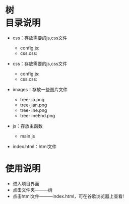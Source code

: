 树<br>
目录说明<br>
========
  * css：存放需要的js,css文件<br>
    * config.js:<br>
    * css.css:<br>
    
 * css：存放需要的js,css文件<br>
   * config.js:<br>
   * css.css:<br>
   
* images：存放一些图片文件<br>
  * tree-jia.png<br>
  * tree-jian.png<br>
  * tree-line.png<br>
  * tree-lineEnd.png<br>
  
* js：存放主函数<br>
   * main.js<br>

* index.html：html文件<br>

使用说明
========
  * 进入项目界面
  * 点击文件夹———树
  * 点击html文件———index.html，可在谷歌浏览器上查看!
